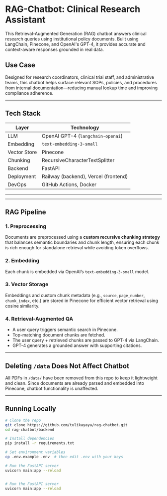 # RAG-Chatbot: Clinical Research Assistant

This Retrieval-Augmented Generation (RAG) chatbot answers clinical research queries using institutional policy documents. Built using LangChain, Pinecone, and OpenAI's GPT-4, it provides accurate and context-aware responses grounded in real data.

## Use Case

Designed for research coordinators, clinical trial staff, and administrative teams, this chatbot helps surface relevant SOPs, policies, and procedures from internal documentation—reducing manual lookup time and improving compliance adherence.

---

## Tech Stack

| Layer         | Technology                          |
|---------------|--------------------------------------|
| LLM           | OpenAI GPT-4 (`langchain-openai`)    |
| Embedding     | `text-embedding-3-small`             |
| Vector Store  | Pinecone                             |
| Chunking      | RecursiveCharacterTextSplitter       |
| Backend       | FastAPI                              |
| Deployment    | Railway (backend), Vercel (frontend) |
| DevOps        | GitHub Actions, Docker               |

---

---

## RAG Pipeline

### 1. Preprocessing
Documents are preprocessed using a **custom recursive chunking strategy** that balances semantic boundaries and chunk length, ensuring each chunk is rich enough for standalone retrieval while avoiding token overflows.

### 2. Embedding
Each chunk is embedded via OpenAI’s `text-embedding-3-small` model.

### 3. Vector Storage
Embeddings and custom chunk metadata (e.g., `source`, `page_number`, `chunk_index`, etc.) are stored in Pinecone for efficient vector retrieval using cosine similarity.

### 4. Retrieval-Augmented QA
- A user query triggers semantic search in Pinecone.
- Top-matching document chunks are fetched.
- The user query + retrieved chunks are passed to GPT-4 via LangChain.
- GPT-4 generates a grounded answer with supporting citations.

---

## Deleting `/data` Does Not Affect Chatbot

All PDFs in `/data/` have been removed from this repo to keep it lightweight and clean. Since documents are already parsed and embedded into Pinecone, chatbot functionality is unaffected.

---

## Running Locally

```bash
# Clone the repo
git clone https://github.com/tulikayaya/rag-chatbot.git
cd rag-chatbot/backend

# Install dependencies
pip install -r requirements.txt

# Set environment variables
cp .env.example .env  # then edit .env with your keys

# Run the FastAPI server
uvicorn main:app --reload


# Run the FastAPI server
uvicorn main:app --reload
